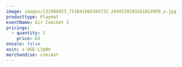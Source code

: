 ```yaml
---
image: images/131986923_751041065504732_2949339203261814959_o.jpg
producttype: Playmat
eventName: Air Comiket 2
pricings:
  - quantity: 1
    price: 65
onsale: false
asin: s-8GE-L3gNd
merchandise: comiket
---
```

